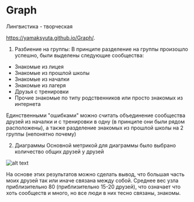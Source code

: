 # Graph
Лингвистика - творческая

https://yamaksyuta.github.io/Graph/. 

1) Разбиение на группы:
В принципе разделение на группы произошло успешно, были выделены следующие сообщества:
+ Знакомые из лицея
+ Знакомые из прошлой школы
+ Знакомые из началки
+ Знакомые из лагеря
+ Друзья с тренировки
+ Прочие знакомые по типу родственников или просто знакомых из интернета

Единственными "ошибками" можно считать объединение сообщества друзей из началки и с тренировки в одну (в принципе они были рядом расположены), а также разделение знакомых из прошлой школы на 2 группы (непонятно почему)

2) Диаграммы 
Основной метрикой для диаграммы было выбрано количество общих друзей у друзей

![alt text](https://pp.userapi.com/c847019/v847019421/15d325/157RnsEmR20.jpg "Kakoi-to graph")

На основе этих результатов можно сделать вывод, что большая часть моих друзей так или иначе связана между собой.
Среднее вес узла приблизительно 80 (приблизительно 15-20 друзей), что означает что хоть сообществ и много, но все люди в них тесно связаны, знакомы.

